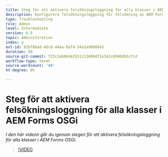 ```yaml
---
title: Steg för att aktivera felsökningsloggning för alla klasser i AEM Forms OSGi
description: Konfigurera felsökningsloggning för felsökning av AEM Forms OSGi
type: Troubleshooting
role: Admin
level: Intermediate
version: 6.5
topic: Administration
index: y
exl-id: 92bf6bad-4dc0-44aa-9af4-54a3a9088643
duration: 58
source-git-commit: f23c2ab86d42531113690df2e342c65060b5c7cd
workflow-type: tm+mt
source-wordcount: '49'
ht-degree: 0%

---
```


# Steg för att aktivera felsökningsloggning för alla klasser i AEM Forms OSGi

*I den här videon går du igenom stegen för att aktivera felsökningsloggning för alla klasser i AEM Forms OSGi.*

>[!VIDEO](https://video.tv.adobe.com/v/335521?quality=12&learn=on)
